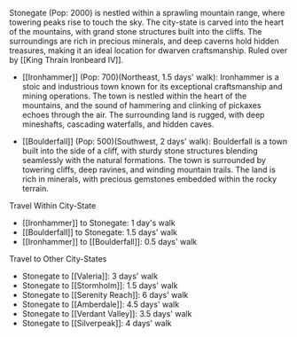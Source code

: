 Stonegate (Pop: 2000) is nestled within a sprawling mountain range, where towering peaks rise to touch the sky. The city-state is carved into the heart of the mountains, with grand stone structures built into the cliffs. The surroundings are rich in precious minerals, and deep caverns hold hidden treasures, making it an ideal location for dwarven craftsmanship. Ruled over by [[King Thrain Ironbeard IV]]. 

- [[Ironhammer]] (Pop: 700)(Northeast, 1.5 days' walk): Ironhammer is a stoic and industrious town known for its exceptional craftsmanship and mining operations. The town is nestled within the heart of the mountains, and the sound of hammering and clinking of pickaxes echoes through the air. The surrounding land is rugged, with deep mineshafts, cascading waterfalls, and hidden caves.

- [[Boulderfall]] (Pop: 500)(Southwest, 2 days' walk): Boulderfall is a town built into the side of a cliff, with sturdy stone structures blending seamlessly with the natural formations. The town is surrounded by towering cliffs, deep ravines, and winding mountain trails. The land is rich in minerals, with precious gemstones embedded within the rocky terrain.

Travel Within City-State
- [[Ironhammer]] to Stonegate: 1 day's walk
- [[Boulderfall]] to Stonegate: 1.5 days' walk
- [[Ironhammer]] to [[Boulderfall]]: 0.5 days' walk

Travel to Other City-States
- Stonegate to [[Valeria]]: 3 days' walk
- Stonegate to [[Stormholm]]: 1.5 days' walk
- Stonegate to [[Serenity Reach]]: 6 days' walk
- Stonegate to [[Amberdale]]: 4.5 days' walk
- Stonegate to [[Verdant Valley]]: 3.5 days' walk
- Stonegate to [[Silverpeak]]: 4 days' walk

